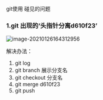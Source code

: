 git使用 碰见的问题

### 1.git 出现的‘头指针分离d610f23’

![image-20210126164312956](/home/cxj/.config/Typora/typora-user-images/image-20210126164312956.png)

解决办法：

1. git log
2. git branch 展示分支名
3. git checkout 分支名
4. git merge  d610f23
5. git push